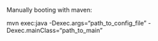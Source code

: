 Manually booting with maven:

mvn exec:java -Dexec.args=“path_to_config_file” -Dexec.mainClass=“path_to_main”

